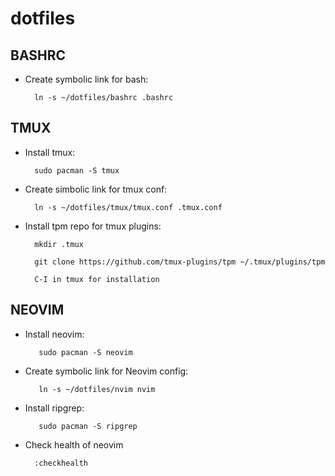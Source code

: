 # dotfiles
## BASHRC
- Create symbolic link for bash:

        ln -s ~/dotfiles/bashrc .bashrc

## TMUX
- Install tmux:

        sudo pacman -S tmux

- Create simbolic link for tmux conf:

        ln -s ~/dotfiles/tmux/tmux.conf .tmux.conf

- Install tpm repo for tmux plugins:

        mkdir .tmux

        git clone https://github.com/tmux-plugins/tpm ~/.tmux/plugins/tpm

        C-I in tmux for installation

## NEOVIM
- Install neovim:

         sudo pacman -S neovim

- Create symbolic link for Neovim config:

         ln -s ~/dotfiles/nvim nvim

- Install ripgrep:

         sudo pacman -S ripgrep

- Check health of neovim

        :checkhealth
